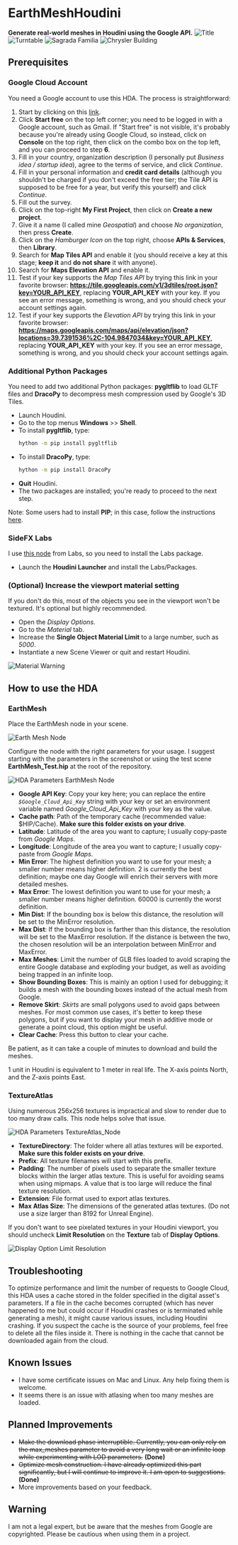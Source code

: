 # EarthMeshHoudini
**Generate real-world meshes in Houdini using the Google API.**
![Title](https://github.com/xjorma/EarthMeshHoudini/blob/main/Image/RushMoreHoudini.png)
![Turntable](https://github.com/xjorma/EarthMeshHoudini/blob/main/Image/StadeOlympiqueTurningTable30.gif)
![Sagrada Familia](https://github.com/xjorma/EarthMeshHoudini/blob/main/Image/Sagrada.png)
![Chrysler Building](https://github.com/xjorma/EarthMeshHoudini/blob/main/Image/Chrysler.png)
## Prerequisites

### Google Cloud Account
You need a Google account to use this HDA. The process is straightforward:
1. Start by clicking on this [link](https://cloud.google.com/gcp).
2. Click **Start free** on the top left corner; you need to be logged in with a Google account, such as Gmail. If "Start free" is not visible, it's probably because you're already using Google Cloud, so instead, click on **Console** on the top right, then click on the combo box on the top left, and you can proceed to step **6**.
3. Fill in your country, organization description (I personally put _Business idea / startup idea_), agree to the terms of service, and click _Continue_.
4. Fill in your personal information and **credit card details** (although you shouldn't be charged if you don't exceed the free tier; the Tile API is supposed to be free for a year, but verify this yourself) and click _Continue_.
5. Fill out the survey.
6. Click on the top-right **My First Project**, then click on **Create a new project**.
7. Give it a name (I called mine _Geospatial_) and choose _No organization_, then press **Create**.
8. Click on the _Hamburger Icon_ on the top right, choose **APIs & Services**, then **Library**.
9. Search for **Map Tiles API** and enable it (you should receive a key at this stage; **keep it** and **do not share** it with anyone).
10. Search for **Maps Elevation API** and enable it.
11. Test if your key supports the _Map Tiles API_ by trying this link in your favorite browser: **https://tile.googleapis.com/v1/3dtiles/root.json?key=YOUR_API_KEY**, replacing **YOUR_API_KEY** with your key. If you see an error message, something is wrong, and you should check your account settings again.
12. Test if your key supports the _Elevation API_ by trying this link in your favorite browser: **https://maps.googleapis.com/maps/api/elevation/json?locations=39.7391536%2C-104.9847034&key=YOUR_API_KEY**, replacing **YOUR_API_KEY** with your key. If you see an error message, something is wrong, and you should check your account settings again.

### Additional Python Packages
You need to add two additional Python packages: **pygltflib** to load GLTF files and **DracoPy** to decompress mesh compression used by Google's 3D Tiles.
- Launch Houdini.
- Go to the top menus **Windows** >> **Shell**.
- To install **pygltflib**, type:
  ```sh
  hython -m pip install pygltflib
- To install **DracoPy**, type:
  ```sh
  hython -m pip install DracoPy
- **Quit** Houdini.
- The two packages are installed; you're ready to proceed to the next step.

Note: Some users had to install **PIP**; in this case, follow the instructions [here](http://wordpress.discretization.de/houdini/home/advanced-2/installing-and-using-scipy-in-houdini/).

### SideFX Labs
I use [this node](https://www.sidefx.com/docs/houdini/nodes/sop/labs--quickmaterial-2.0.html) from Labs, so you need to install the Labs package.
- Launch the **Houdini Launcher** and install the Labs/Packages.

### (Optional) Increase the viewport material setting
If you don't do this, most of the objects you see in the viewport won't be textured. It's optional but highly recommended.
- Open the _Display Options_.
- Go to the _Material_ tab.
- Increase the **Single Object Material Limit** to a large number, such as _5000_.
- Instantiate a new Scene Viewer or quit and restart Houdini.

![Material Warning](https://github.com/xjorma/EarthMeshHoudini/blob/main/Image/Material%20Limit.png)

## How to use the HDA

### EarthMesh
Place the EarthMesh node in your scene.

![Earth Mesh Node](https://github.com/xjorma/EarthMeshHoudini/blob/main/Image/EarthMeshNode.png)

Configure the node with the right parameters for your usage. I suggest starting with the parameters in the screenshot or using the test scene **EarthMesh_Test.hip** at the root of the repository.

![HDA Parameters EarthMesh Node](https://github.com/xjorma/EarthMeshHoudini/blob/main/Image/HDA_Parameters.png)

- **Google API Key**: Copy your key here; you can replace the entire _`$Google_Cloud_Api_Key`_ string with your key or set an environment variable named _Google_Cloud_Api_Key_ with your key as the value.
- **Cache path**: Path of the temporary cache (recommended value: $HIP/Cache). **Make sure this folder exists on your drive**.
- **Latitude**: Latitude of the area you want to capture; I usually copy-paste from _Google Maps_.
- **Longitude**: Longitude of the area you want to capture; I usually copy-paste from _Google Maps_.
- **Min Error**: The highest definition you want to use for your mesh; a smaller number means higher definition. 2 is currently the best definition; maybe one day Google will enrich their servers with more detailed meshes.
- **Max Error**: The lowest definition you want to use for your mesh; a smaller number means higher definition. 60000 is currently the worst definition.
- **Min Dist**: If the bounding box is below this distance, the resolution will be set to the MinError resolution. 
- **Max Dist**: If the bounding box is farther than this distance, the resolution will be set to the MaxError resolution. If the distance is between the two, the chosen resolution will be an interpolation between MinError and MaxError.
- **Max Meshes**: Limit the number of GLB files loaded to avoid scraping the entire Google database and exploding your budget, as well as avoiding being trapped in an infinite loop.
- **Show Bounding Boxes**: This is mainly an option I used for debugging; it builds a mesh with the bounding boxes instead of the actual mesh from Google.
- **Remove Skirt**: _Skirts_ are small polygons used to avoid gaps between meshes. For most common use cases, it's better to keep these polygons, but if you want to display your mesh in additive mode or generate a point cloud, this option might be useful.
- **Clear Cache**: Press this button to clear your cache.

Be patient, as it can take a couple of minutes to download and build the meshes.

1 unit in Houdini is equivalent to 1 meter in real life. The X-axis points North, and the Z-axis points East.

### TextureAtlas

Using numerous 256x256 textures is impractical and slow to render due to too many draw calls. This node helps solve that issue.

![HDA Parameters TextureAtlas_Node](https://github.com/xjorma/EarthMeshHoudini/blob/main/Image/HDA_Parameters_Atlas.png)

- **TextureDirectory**: The folder where all atlas textures will be exported. **Make sure this folder exists on your drive**.
- **Prefix**: All texture filenames will start with this prefix.
- **Padding**: The number of pixels used to separate the smaller texture blocks within the larger atlas texture. This is useful for avoiding seams when using mipmaps. A value that is too large will reduce the final texture resolution.
- **Extension**: File format used to export atlas textures.
- **Max Atlas Size**: The dimensions of the generated atlas textures. (Do not use a size larger than 8192 for Unreal Engine).

If you don't want to see pixelated textures in your Houdini viewport, you should uncheck **Limit Resolution** on the **Texture** tab of **Display Options**.

![Display Option Limit Resolution](https://github.com/xjorma/EarthMeshHoudini/blob/main/Image/LimitResolution.png)

## Troubleshooting
To optimize performance and limit the number of requests to Google Cloud, this HDA uses a cache stored in the folder specified in the digital asset's parameters. If a file in the cache becomes corrupted (which has never happened to me but could occur if Houdini crashes or is terminated while generating a mesh), it might cause various issues, including Houdini crashing. If you suspect the cache is the source of your problems, feel free to delete all the files inside it. There is nothing in the cache that cannot be downloaded again from the cloud.

## Known Issues 
- I have some certificate issues on Mac and Linux. Any help fixing them is welcome.
- It seems there is an issue with atlasing when too many meshes are loaded.

## Planned Improvements
- <s>Make the download phase interruptible. Currently, you can only rely on the max_meshes parameter to avoid a very long wait or an infinite loop while experimenting with LOD parameters.</s> **(Done)**
- <s>Optimize mesh construction. I have already optimized this part significantly, but I will continue to improve it. I am open to suggestions.</s> **(Done)**
- More improvements based on your feedback.

## Warning
I am not a legal expert, but be aware that the meshes from Google are copyrighted. Please be cautious when using them in a project.
